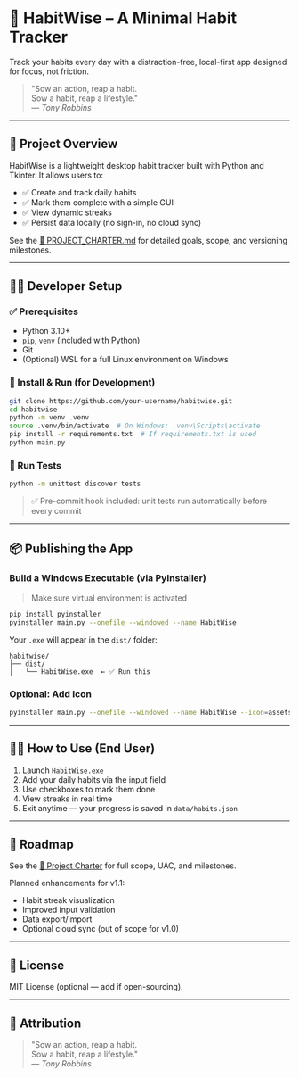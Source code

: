 # 🌱 HabitWise – A Minimal Habit Tracker

Track your habits every day with a distraction-free, local-first app designed for focus, not friction.

> "Sow an action, reap a habit.  
> Sow a habit, reap a lifestyle."  
> — *Tony Robbins*

---

## 📘 Project Overview

HabitWise is a lightweight desktop habit tracker built with Python and Tkinter. It allows users to:

- ✅ Create and track daily habits
- ✅ Mark them complete with a simple GUI
- ✅ View dynamic streaks
- ✅ Persist data locally (no sign-in, no cloud sync)

See the [📄 PROJECT_CHARTER.md](./PROJECT_CHARTER.md) for detailed goals, scope, and versioning milestones.

---

## 🧑‍💻 Developer Setup

### ✅ Prerequisites

- Python 3.10+
- `pip`, `venv` (included with Python)
- Git
- (Optional) WSL for a full Linux environment on Windows

### 🚀 Install & Run (for Development)

```bash
git clone https://github.com/your-username/habitwise.git
cd habitwise
python -m venv .venv
source .venv/bin/activate  # On Windows: .venv\Scripts\activate
pip install -r requirements.txt  # If requirements.txt is used
python main.py
```

### 🔎 Run Tests

```bash
python -m unittest discover tests
```

> ✅ Pre-commit hook included: unit tests run automatically before every commit

---

## 📦 Publishing the App

### Build a Windows Executable (via PyInstaller)

> Make sure virtual environment is activated

```bash
pip install pyinstaller
pyinstaller main.py --onefile --windowed --name HabitWise
```

Your `.exe` will appear in the `dist/` folder:

```
habitwise/
├── dist/
│   └── HabitWise.exe  ← ✅ Run this
```

### Optional: Add Icon

```bash
pyinstaller main.py --onefile --windowed --name HabitWise --icon=assets/icon.ico
```

---

## 🧑‍🏫 How to Use (End User)

1. Launch `HabitWise.exe`
2. Add your daily habits via the input field
3. Use checkboxes to mark them done
4. View streaks in real time
5. Exit anytime — your progress is saved in `data/habits.json`

---

## 🧭 Roadmap

See the [📘 Project Charter](./PROJECT_CHARTER.md) for full scope, UAC, and milestones.

Planned enhancements for v1.1:
- Habit streak visualization
- Improved input validation
- Data export/import
- Optional cloud sync (out of scope for v1.0)

---

## 📜 License

MIT License (optional — add if open-sourcing).

---

## 💬 Attribution

> "Sow an action, reap a habit.  
> Sow a habit, reap a lifestyle."  
> — *Tony Robbins*
